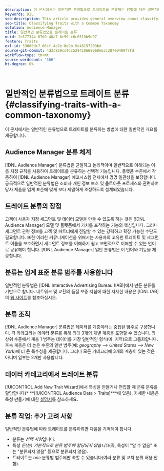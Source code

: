 ```yaml
---
description: 이 문서에서는 일반적인 분류법으로 트레이트를 분류하는 방법에 대한 일반적인 개요를 제공합니다.
keywords: DIL
seo-description: This article provides general overview about classifying traits with a common taxonomy.
seo-title: Classifying Traits with a Common Taxonomy
solution: Audience Manager
title: 일반적인 분류법으로 트레이트 분류
uuid: 2e177344-07d9-40a7-8c99-c6c6518b9d97
feature: Traits
exl-id: 59000dc7-66cf-4e7e-8e9b-9d48157203bd
source-git-commit: 4d3c859cc4dc5294286680b0e63c287e0409f7fd
workflow-type: tm+mt
source-wordcount: '366'
ht-degree: 0%

---
```


# 일반적인 분류법으로 트레이트 분류 {#classifying-traits-with-a-common-taxonomy}

이 문서에서는 일반적인 분류법으로 트레이트를 분류하는 방법에 대한 일반적인 개요를 제공합니다.

## Audience Manager 분류 체계

<!-- c_common_taxonomy_about.xml -->

[!DNL Audience Manager] 분류법은 균일하고 논리적이며 일반적으로 이해되는 이름 지정 규칙을 사용하여 트레이트를 분류하는 선택적 기능입니다. 플랫폼 수준에서 작동하여 [!DNL Audience Manager] 에코시스템 전체에서 명명 일관성을 보장합니다. 궁극적으로 일반적인 분류법은 소비자 개인 정보 보호 및 옵트아웃 프로세스와 관련하여 당사 제품을 업계 표준에 맞게 보다 세밀하게 조정하도록 설계되었습니다.

## 트레이트 분류의 장점

고객이 사용자 지정 세그먼트 및 데이터 모델을 만들 수 있도록 하는 것은 [!DNL Audience Manager] 모델 및 플랫폼에서 가치를 포착하는 기능의 핵심입니다. 그러나 세그먼트 관련 정보를 고객 및 파트너에게 전달할 수 있는 강력하고 확장 가능한 수단도 필요합니다. 또한 이러한 커뮤니케이션을 위해서는 사용자의 고유한 트레이트 및 세그먼트 이름을 보호하면서 세그먼트 정보를 이해하기 쉽고 보편적으로 이해할 수 있는 언어로 공유해야 합니다. [!DNL Audience Manager] 일반 분류법은 이 언어와 기능을 제공합니다.

## 분류는 업계 표준 분류 범주를 사용합니다

일반적인 분류법은 [!DNL Interactive Advertising Bureau (IAB)]에서 만든 분류를 기반으로 합니다. 네트워크 및 교환의 품질 보증 지침에 대한 자세한 내용은 [!DNL IAB]의 [웹 사이트](https://www.iab.net/iab_products_and_industry_services/508676/ne_guidelines)를 참조하십시오.

## 분류 조직

[!DNL Audience Manager] 분류법은 데이터를 계층이라는 중첩된 범주로 구성합니다. 각 카테고리는 데이터 분류를 위해 최대 3개의 개별 계층을 포함할 수 있습니다. 최상위 수준에서 계층 1 범주는 데이터를 가장 일반적인 형식(예: 지역)으로 그룹화합니다. 후속 계층은 더 높은 수준의 일반 범주(예: *geography —> United States —> New York*)에 더 큰 특수성을 제공합니다. 그러나 모든 카테고리에 3개의 계층이 있는 것은 아니며 일부는 2개만 사용합니다.

## 데이터 카테고리에서 트레이트 분류

[!UICONTROL Add New Trait Wizard]에서 특성을 만들거나 편집할 때 분류 분류를 할당합니다(* **[!UICONTROL Audience Data > Traits]***에 있음). 자세한 내용은 특성 만들기에 대한 [설명서](../../features/traits/create-onboarded-rule-based-traits.md)를 참조하세요.

## 분류 작업: 추가 고려 사항

일반적인 분류법에 따라 트레이트를 분류하려면 다음을 기억해야 합니다.

* 분류는 *선택 사항*&#x200B;입니다.
* 특성 *은(는) 기본적으로 분류 범주에 할당되지 않습니다*(즉, 특성이 &quot;알 수 없음&quot; 또는 &quot;분류되지 않음&quot; 등으로 분류되지 않음).
* 트레이트는 *one* 분류법 범주에만 속할 수 있습니다(여러 분류 및 교차 분류 허용 안 함).
